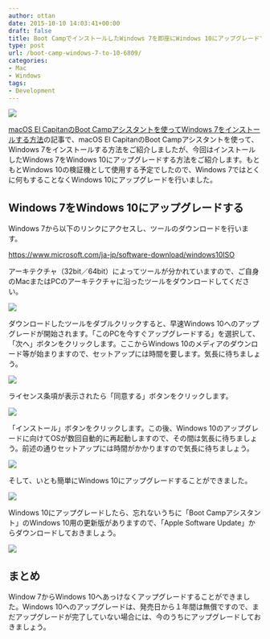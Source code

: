 ```yaml
---
author: ottan
date: 2015-10-10 14:03:41+00:00
draft: false
title: Boot CampでインストールしたWindows 7を即座にWindows 10にアップグレードする方法
type: post
url: /boot-camp-windows-7-to-10-6809/
categories:
- Mac
- Windows
tags:
- Development
---
```


![](/uploads/2015/10/151010-56191ac418bfc.jpg)






[macOS El CapitanのBoot Campアシスタントを使ってWindows 7をインストールする方法](/el-capitan-bootcamp-2774/)の記事で、macOS El CapitanのBoot Campアシスタントを使って、Windows 7をインストールする方法をご紹介しましたが、今回はインストールしたWindows 7をWindows 10にアップグレードする方法をご紹介します。もともとWindows 10の検証機として使用する予定でしたので、Windows 7ではとくに何もすることなくWindows 10にアップグレードを行いました。





## Windows 7をWindows 10にアップグレードする





Windows 7から以下のリンクにアクセスし、ツールのダウンロードを行います。



https://www.microsoft.com/ja-jp/software-download/windows10ISO



アーキテクチャ（32bit／64bit）によってツールが分かれていますので、ご自身のMacまたはPCのアーキテクチャに沿ったツールをダウンロードしてください。





![](/uploads/2015/10/151010-56191810cb06e-1.png)






ダウンロードしたツールをダブルクリックすると、早速Windows 10へのアップグレードが開始されます。「このPCを今すぐアップグレードする」を選択して、「次へ」ボタンをクリックします。ここからWindows 10のメディアのダウンロード等が始まりますので、セットアップには時間を要します。気長に待ちましょう。





![](/uploads/2015/10/151010-561918120f490.png)






ライセンス条項が表示されたら「同意する」ボタンをクリックします。





![](/uploads/2015/10/151010-561918139f93c.png)






「インストール」ボタンをクリックします。この後、Windows 10のアップグレードに向けてOSが数回自動的に再起動しますので、その間は気長に待ちましょう。前述の通りセットアップには時間がかかりますので気長に待ちましょう。





![](/uploads/2015/10/151010-561918159de05.png)






そして、いとも簡単にWindows 10にアップグレードすることができました。





![](/uploads/2015/10/151010-561918173c780.png)






Windows 10にアップグレードしたら、忘れないうちに「Boot Campアシスタント」のWindows 10用の更新版がありますので、「Apple Software Update」からダウンロードしておきましょう。





![](/uploads/2015/10/151010-5619181955dd7.png)






## まとめ





Window 7からWindows 10へあっけなくアップグレードすることができました。Windows 10へのアップグレードは、発売日から１年間は無償ですので、まだアップグレードが完了していない場合には、今のうちにアップグレードしておきましょう。

